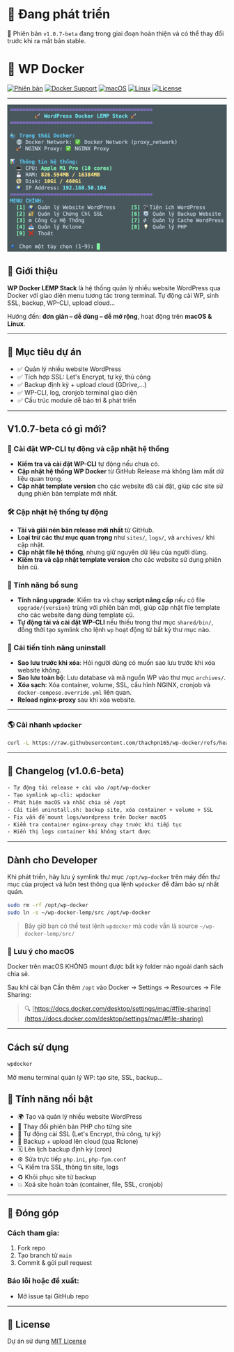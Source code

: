 # 🚧 Đang phát triển
🔹 Phiên bản `v1.0.7-beta` đang trong giai đoạn hoàn thiện và có thể thay đổi trước khi ra mắt bản stable.

# 🚀 WP Docker

[![Phiên bản](https://img.shields.io/badge/version-v1.0.7--beta-blue)](https://github.com/thachpn165/wp-docker/releases)
[![Docker Support](https://img.shields.io/badge/Docker-ready-blue?logo=docker)](https://www.docker.com/)
[![macOS](https://img.shields.io/badge/macOS-supported-blue?logo=apple)](https://github.com/thachpn165/wp-docker)
[![Linux](https://img.shields.io/badge/Linux-supported-success?logo=linux)](https://github.com/thachpn165/wp-docker)
[![License](https://img.shields.io/github/license/thachpn165/wp-docker)](./LICENSE)

---

![menu](https://raw.githubusercontent.com/thachpn165/wp-docker/refs/heads/main/menu-screenshot.png)

## 📝 Giới thiệu

**WP Docker LEMP Stack** là hệ thống quản lý nhiều website WordPress qua Docker với giao diện menu tương tác trong terminal. 
Tự động cài WP, sinh SSL, backup, WP-CLI, upload cloud...

Hướng đến: **đơn giản – dễ dùng – dễ mở rộng**, hoạt động trên **macOS & Linux**.

---

## 🌟 Mục tiêu dự án

- ✅ Quản lý nhiều website WordPress
- ✅ Tích hợp SSL: Let's Encrypt, tự ký, thủ công
- ✅ Backup định kỳ + upload cloud (GDrive,...)
- ✅ WP-CLI, log, cronjob terminal giao diện
- ✅ Cấu trúc module dễ bảo trì & phát triển

---

## V1.0.7-beta có gì mới?

### 🚀 Cài đặt WP-CLI tự động và cập nhật hệ thống

- **Kiểm tra và cài đặt WP-CLI** tự động nếu chưa có.
- **Cập nhật hệ thống WP Docker** từ GitHub Release mà không làm mất dữ liệu quan trọng.
- **Cập nhật template version** cho các website đã cài đặt, giúp các site sử dụng phiên bản template mới nhất.

### 🛠 Cập nhật hệ thống tự động

- **Tải và giải nén bản release mới nhất** từ GitHub.
- **Loại trừ các thư mục quan trọng** như `sites/`, `logs/`, và `archives/` khi cập nhật.
- **Cập nhật file hệ thống**, nhưng giữ nguyên dữ liệu của người dùng.
- **Kiểm tra và cập nhật template version** cho các website sử dụng phiên bản cũ.

### 🔧 Tính năng bổ sung

- **Tính năng upgrade**: Kiểm tra và chạy **script nâng cấp** nếu có file `upgrade/{version}` trùng với phiên bản mới, giúp cập nhật file template cho các website đang dùng template cũ.
- **Tự động tải và cài đặt WP-CLI** nếu thiếu trong thư mục `shared/bin/`, đồng thời tạo symlink cho lệnh `wp` hoạt động từ bất kỳ thư mục nào.

### 🛑 Cải tiến tính năng uninstall

- **Sao lưu trước khi xóa**: Hỏi người dùng có muốn sao lưu trước khi xóa website không.
- **Sao lưu toàn bộ**: Lưu database và mã nguồn WP vào thư mục `archives/`.
- **Xóa sạch**: Xóa container, volume, SSL, cấu hình NGINX, cronjob và `docker-compose.override.yml` liên quan.
- **Reload nginx-proxy** sau khi xóa website.

---

### 🌎 Cài nhanh `wpdocker`

```bash
curl -L https://raw.githubusercontent.com/thachpn165/wp-docker/refs/heads/main/src/install.sh | bash
```

---

## 📓 Changelog (v1.0.6-beta)

```bash
- Tự động tải release + cài vào /opt/wp-docker
- Tạo symlink wp-cli: wpdocker
- Phát hiện macOS và nhắc chia sẻ /opt
- Cải tiến uninstall.sh: backup site, xóa container + volume + SSL
- Fix vấn đề mount logs/wordpress trên Docker macOS
- Kiểm tra container nginx-proxy chạy trước khi tiếp tục
- Hiển thị logs container khi không start được
```

---

## Dành cho Developer

Khi phát triển, hãy lưu ý symlink thư mục `/opt/wp-docker` trên máy đến thư mục của project và luôn test thông qua lệnh `wpdocker` để đảm bảo sự nhất quán.

```bash
sudo rm -rf /opt/wp-docker
sudo ln -s ~/wp-docker-lemp/src /opt/wp-docker
```

> Bây giờ bạn có thể test lệnh `wpdocker` mà code vẫn là source `~/wp-docker-lemp/src/`

### 🚨 Lưu ý cho macOS

Docker trên macOS KHÔNG mount được bất kỳ folder nào ngoài danh sách chia sẻ.

Sau khi cài bạn Cần thêm `/opt` vào Docker → Settings → Resources → File Sharing:

> 🔍 [https://docs.docker.com/desktop/settings/mac/#file-sharing](https://docs.docker.com/desktop/settings/mac/#file-sharing)

---

## Cách sử dụng

```bash
wpdocker
```

Mở menu terminal quản lý WP: tạo site, SSL, backup...


## 🔧 Tính năng nổi bật

- 🌍 Tạo và quản lý nhiều website WordPress
- 🔀 Thay đổi phiên bản PHP cho từng site
- 🔐 Tự động cài SSL (Let's Encrypt, thủ công, tự ký)
- 🔁 Backup + upload lên cloud (qua Rclone)
- 🗓 Lên lịch backup định kỳ (cron)
- ⚙️ Sửa trực tiếp `php.ini`, `php-fpm.conf`
- 🔍 Kiểm tra SSL, thông tin site, logs
- ♻️ Khôi phục site từ backup
- 💥 Xoá site hoàn toàn (container, file, SSL, cronjob)

---

## 🤝 Đóng góp

### Cách tham gia:
1. Fork repo
2. Tạo branch từ `main`
3. Commit & gửi pull request

### Báo lỗi hoặc đề xuất:
- Mở issue tại GitHub repo

---

## 📃 License

Dự án sử dụng [MIT License](./LICENSE)
